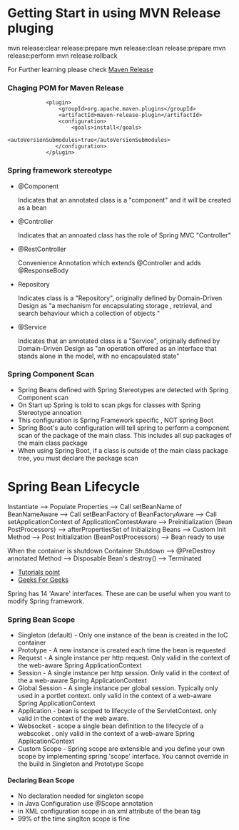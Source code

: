 # Getting Start in using MVN Release pluging
  mvn release:clear release:prepare
  mvn release:clean  release:prepare
  mvn release:perform
  mvn release:rollback

For Further learning please check [Maven Release](https://maven.apache.org/guides/mini/guide-releasing.html)

### Chaging POM for Maven Release  
```
            <plugin>
                <groupId>org.apache.maven.plugins</groupId>
                <artifactId>maven-release-plugin</artifactId>
                <configuration>
                    <goals>install</goals>
                    <autoVersionSubmodules>true</autoVersionSubmodules>
               </configuration>
            </plugin>
```


### Spring framework stereotype
* @Component

    Indicates that an annotated class is a "component" and it will be created as a bean
* @Controller

  Indicates that an annoated class has the role of Spring MVC "Controller"
* @RestController

  Convenience Annotation which extends @Controller and adds @ResponseBody
* Repository

  Indicates class is a "Repository", originally defined by Domain-Driven Design as 
  "a mechanism for encapsulating storage , retrieval, and search behaviour which a collection of objects "
* @Service

  Indicates that an annotated class is a "Service", originally defined by Domain-Driven Design as
  "an operation offered as an interface that stands alone in the model, with no encapsulated state"

### Spring Component Scan
* Spring Beans defined with Spring Stereotypes are detected with Spring Component scan
* On Start up Spring is told to scan pkgs for classes with Spring Stereotype annoation
* This configuration is Spring Framework specific , NOT spring Boot
* Spring Boot's auto configuration will tell spring to perform a component scan of the package of the main class. This includes all sup packages of the main class package
* When using Spring Boot, if a class is outside of the main class package tree, you must declare the package scan

# Spring Bean Lifecycle

Instantiate --> Populate Properties --> Call setBeanName of BeanNameAware -->
Call setBeanFactory of BeanFactoryAware --> Call setApplicationContext of ApplicationContestAware --> Preinitialization (Bean PostProcessors) -->
afterPropertiesSet of Initializing Beans --> Custom Init Method --> Post Initialization (BeanPostProcessors) --> Bean ready to use



When the container is shutdown
Container Shutdown --> @PreDestroy annotated Method --> Disposable Bean's destroy() --> Terminated



* [Tutorials point](https://www.tutorialspoint.com/spring/spring_bean_life_cycle.htm)
* [Geeks For Geeks](https://www.geeksforgeeks.org/bean-life-cycle-in-java-spring/)

Spring has 14 'Aware' interfaces. These are can be useful when you want to modify Spring framework.

### Spring Bean Scope

* Singleton (default) - Only one instance of the bean is created in the IoC container
* Prototype - A new instance is created each time the bean is requested
* Request - A single instance per http request. Only valid in the context of the web-aware Spring ApplicationContext
* Session - A single instance per http session. Only valid in the context of the a web-aware Spring ApplicationContext
* Global Session - A single instance per global session. Typically only used in a portlet context. only valid in the
  context of a web-aware Spring ApplicationContext
* Application - bean is scoped to lifecycle of the ServletContext. only valid in the context of the web aware.
* Websocket - scope a single bean definition to the lifecycle of a webscoket . only valid in the context of a web-aware
  Spring ApplicationContext
* Custom Scope - Spring scope are extensible and you define your own scope by implementing spring 'scope' interface. You
  cannot override in the build in Singleton and Prototype Scope

#### Declaring Bean Scope

* No declaration needed for singleton scope
* in Java Configuration use @Scope annotation
* in XML configuration scope in an xml attribute of the bean tag
* 99% of the time singlton scope is fine